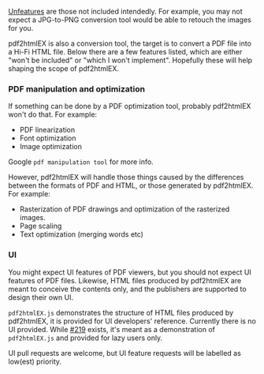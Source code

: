 [Unfeatures](http://fluxbb.org/docs/unfeatures) are those not included intendedly. For example, you may not expect a JPG-to-PNG conversion tool would be able to retouch the images for you.

pdf2htmlEX is also a conversion tool, the target is to convert a PDF file into a Hi-Fi HTML file. Below there are a few features listed, which are either "won't be included" or "which I won't implement". Hopefully these will help shaping the scope of pdf2htmlEX.

### PDF manipulation and optimization
If something can be done by a PDF optimization tool, probably pdf2htmlEX won't do that. For example:
 - PDF linearization
 - Font optimization
 - Image optimization

Google `pdf manipulation tool` for more info.

However, pdf2htmlEX will handle those things caused by the differences between the formats of PDF and HTML, or those generated by pdf2htmlEX. For example:
 - Rasterization of PDF drawings and optimization of the rasterized images.
 - Page scaling
 - Text optimization (merging words etc)

### UI
You might expect UI features of PDF viewers, but you should not expect UI features of PDF files. Likewise, HTML files produced by pdf2htmlEX are meant to conceive the contents only, and the publishers are supported to design their own UI.

`pdf2htmlEX.js` demonstrates the structure of HTML files produced by pdf2htmlEX, it is provided for UI developers' reference. Currently there is no UI provided. While [#219](https://github.com/pdf2htmlEX/pdf2htmlEX/issues/219) exists, it's meant as a demonstration of `pdf2htmlEX.js` and provided for lazy users only.

UI pull requests are welcome, but UI feature requests will be labelled as low(est) priority.
